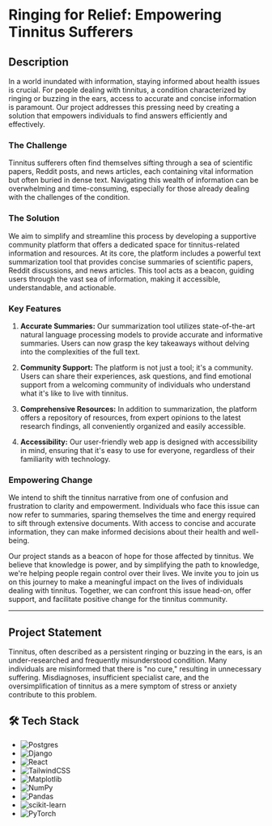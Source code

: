 # Ringing for Relief: Empowering Tinnitus Sufferers

## Description

In a world inundated with information, staying informed about health issues is crucial. For people dealing with tinnitus, a condition characterized by ringing or buzzing in the ears, access to accurate and concise information is paramount. Our project addresses this pressing need by creating a solution that empowers individuals to find answers efficiently and effectively.

### The Challenge

Tinnitus sufferers often find themselves sifting through a sea of scientific papers, Reddit posts, and news articles, each containing vital information but often buried in dense text. Navigating this wealth of information can be overwhelming and time-consuming, especially for those already dealing with the challenges of the condition.

### The Solution

We aim to simplify and streamline this process by developing a supportive community platform that offers a dedicated space for tinnitus-related information and resources. At its core, the platform includes a powerful text summarization tool that provides concise summaries of scientific papers, Reddit discussions, and news articles. This tool acts as a beacon, guiding users through the vast sea of information, making it accessible, understandable, and actionable.

### Key Features

1. **Accurate Summaries:** Our summarization tool utilizes state-of-the-art natural language processing models to provide accurate and informative summaries. Users can now grasp the key takeaways without delving into the complexities of the full text.

2. **Community Support:** The platform is not just a tool; it's a community. Users can share their experiences, ask questions, and find emotional support from a welcoming community of individuals who understand what it's like to live with tinnitus.

3. **Comprehensive Resources:** In addition to summarization, the platform offers a repository of resources, from expert opinions to the latest research findings, all conveniently organized and easily accessible.

4. **Accessibility:** Our user-friendly web app is designed with accessibility in mind, ensuring that it's easy to use for everyone, regardless of their familiarity with technology.

### Empowering Change

We intend to shift the tinnitus narrative from one of confusion and frustration to clarity and empowerment. Individuals who face this issue can now refer to summaries, sparing themselves the time and energy required to sift through extensive documents. With access to concise and accurate information, they can make informed decisions about their health and well-being.

Our project stands as a beacon of hope for those affected by tinnitus. We believe that knowledge is power, and by simplifying the path to knowledge, we're helping people regain control over their lives. We invite you to join us on this journey to make a meaningful impact on the lives of individuals dealing with tinnitus. Together, we can confront this issue head-on, offer support, and facilitate positive change for the tinnitus community.

---

## Project Statement

Tinnitus, often described as a persistent ringing or buzzing in the ears, is an under-researched and frequently misunderstood condition. Many individuals are misinformed that there is "no cure," resulting in unnecessary suffering. Misdiagnoses, insufficient specialist care, and the oversimplification of tinnitus as a mere symptom of stress or anxiety contribute to this problem.

## 🛠️ Tech Stack

- ![Postgres](https://img.shields.io/badge/postgres-%23316192.svg?style=for-the-badge&logo=postgresql&logoColor=white)
- ![Django](https://img.shields.io/badge/django-%23092E20.svg?style=for-the-badge&logo=django&logoColor=white)
- ![React](https://img.shields.io/badge/react-%2320232a.svg?style=for-the-badge&logo=react&logoColor=%2361DAFB)
- ![TailwindCSS](https://img.shields.io/badge/tailwindcss-%2338B2AC.svg?style=for-the-badge&logo=tailwind-css&logoColor=white)
- ![Matplotlib](https://img.shields.io/badge/Matplotlib-%23ffffff.svg?style=for-the-badge&logo=Matplotlib&logoColor=black)
- ![NumPy](https://img.shields.io/badge/numpy-%23013243.svg?style=for-the-badge&logo=numpy&logoColor=white)
- ![Pandas](https://img.shields.io/badge/pandas-%23150458.svg?style=for-the-badge&logo=pandas&logoColor=white)
- ![scikit-learn](https://img.shields.io/badge/scikit--learn-%23F7931E.svg?style=for-the-badge&logo=scikit-learn&logoColor=white)
- ![PyTorch](https://img.shields.io/badge/PyTorch-%23EE4C2C.svg?style=for-the-badge&logo=PyTorch&logoColor=white)
